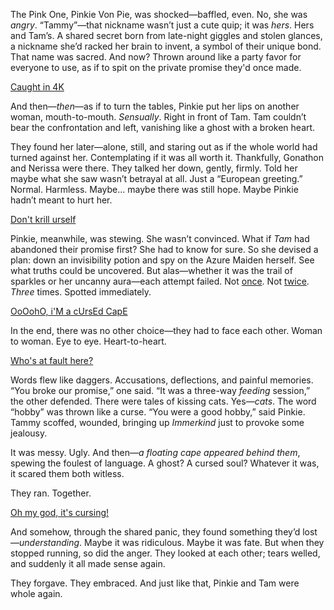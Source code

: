 <!-- title: Is This Jealousy? -->

The Pink One, Pinkie Von Pie, was shocked—baffled, even. No, she was _angry_. “Tammy”—that nickname wasn’t just a cute quip; it was _hers_. Hers and Tam’s. A shared secret born from late-night giggles and stolen glances, a nickname she’d racked her brain to invent, a symbol of their unique bond. That name was sacred. And now? Thrown around like a party favor for everyone to use, as if to spit on the private promise they'd once made.

[Caught in 4K](#embed:https://www.youtube.com/live/EKjcWfEGsB0?si=bs7UtPAPS8H3DCok&t=6879)

And then—_then_—as if to turn the tables, Pinkie put her lips on another woman, mouth-to-mouth. _Sensually_. Right in front of Tam. Tam couldn’t bear the confrontation and left, vanishing like a ghost with a broken heart.

They found her later—alone, still, and staring out as if the whole world had turned against her. Contemplating if it was all worth it. Thankfully, Gonathon and Nerissa were there. They talked her down, gently, firmly. Told her maybe what she saw wasn’t betrayal at all. Just a “European greeting.” Normal. Harmless. Maybe... maybe there was still hope. Maybe Pinkie hadn’t meant to hurt her.

[Don't krill urself](#embed:https://www.youtube.com/live/vMdhvi8dHN4?si=XsdfZhGLe8i6dzqu&t=12841)

Pinkie, meanwhile, was stewing. She wasn’t convinced. What if _Tam_ had abandoned their promise first? She had to know for sure. So she devised a plan: down an invisibility potion and spy on the Azure Maiden herself. See what truths could be uncovered. But alas—whether it was the trail of sparkles or her uncanny aura—each attempt failed. Not [once](https://www.youtube.com/live/EKjcWfEGsB0?si=vhQvTDISnORcV2gU&t=8783). Not [twice](https://www.youtube.com/live/EKjcWfEGsB0?si=Bgk3gewMRka2Fkjd&t=9184). _Three_ times. Spotted immediately.

[OoOohO, i'M a cUrsEd CapE](#embed:https://www.youtube.com/live/EKjcWfEGsB0?si=YKURb9sU12XWEpk8&t=10094)

In the end, there was no other choice—they had to face each other. Woman to woman. Eye to eye. Heart-to-heart.

[Who's at fault here?](#embed:https://www.youtube.com/live/EKjcWfEGsB0?si=KVdHwVsIkdh4scj1&t=10686)

Words flew like daggers. Accusations, deflections, and painful memories. “You broke our promise,” one said. “It was a three-way _feeding_ session,” the other defended. There were tales of kissing cats. Yes—_cats_. The word “hobby” was thrown like a curse. “You were a good hobby,” said Pinkie. Tammy scoffed, wounded, bringing up _Immerkind_ just to provoke some jealousy.

It was messy. Ugly. And then—_a floating cape appeared behind them_, spewing the foulest of language. A ghost? A cursed soul? Whatever it was, it scared them both witless.

They ran. Together.

[Oh my god, it's cursing!](#embed:https://www.youtube.com/live/EKjcWfEGsB0?si=eW5yXznvFcwXnHOy&t=11037)

And somehow, through the shared panic, they found something they’d lost—_understanding_. Maybe it was ridiculous. Maybe it was fate. But when they stopped running, so did the anger. They looked at each other; tears welled, and suddenly it all made sense again.

They forgave. They embraced. And just like that, Pinkie and Tam were whole again.